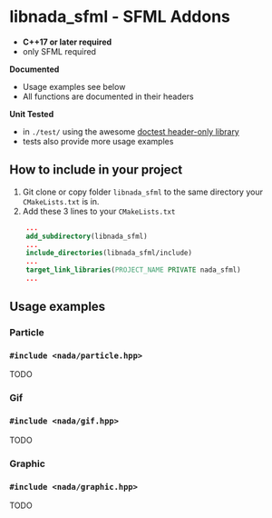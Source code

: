 # libnada_sfml - SFML Addons

+ **C++17 or later required**
+ only SFML required

**Documented**
+ Usage examples see below
+ All functions are documented in their headers

**Unit Tested**
+ in `./test/` using the awesome [doctest header-only library](https://github.com/doctest/doctest/)
+ tests also provide more usage examples

## How to include in your project
1. Git clone or copy folder `libnada_sfml` to the same directory your `CMakeLists.txt` is in.
2. Add these 3 lines to your `CMakeLists.txt`
```cmake
    ...
    add_subdirectory(libnada_sfml)
    ...
    include_directories(libnada_sfml/include)
    ...
    target_link_libraries(PROJECT_NAME PRIVATE nada_sfml)
    ...
```
## Usage examples

### Particle
### `#include <nada/particle.hpp>`
TODO

### Gif
### `#include <nada/gif.hpp>`
TODO

### Graphic
### `#include <nada/graphic.hpp>`
TODO

